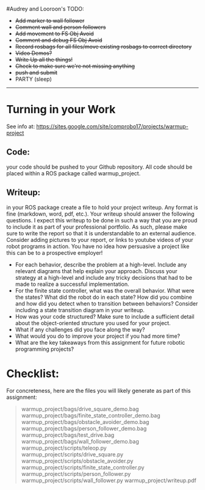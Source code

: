 #Audrey and Looroon's TODO:
- ~~Add marker to wall follower~~
- ~~Comment wall and person followers~~
- ~~Add movement to FS Obj Avoid~~
- ~~Comment and debug FS Obj Avoid~~
- ~~Record rosbags for all files/move existing rosbags to correct directory~~
- ~~Video Demos?~~
- ~~Write Up all the things!~~
- ~~Check to make sure we're not missing anything~~
- ~~push and submit~~
- PARTY (sleep)

--- 

# Turning in your Work
See info at: https://sites.google.com/site/comprobo17/projects/warmup-project

## Code: 
your code should be pushed to your Github repository. All code should be placed within a ROS package called warmup_project.

## Writeup: 
in your ROS package create a file to hold your project writeup. Any format is fine (markdown, word, pdf, etc.). Your writeup should answer the following questions.  I expect this writeup to be done in such a way that you are proud to include it as part of your professional portfolio.  As such, please make sure to write the report so that it is understandable to an external audience.  Consider adding pictures to your report, or links to youtube videos of your robot programs in action.  You have no idea how persuasive a project like this can be to a prospective employer!
- For each behavior, describe the problem at a high-level.  Include any relevant diagrams that help explain your approach.  Discuss your strategy at a high-level and include any tricky decisions that had to be made to realize a successful implementation.
- For the finite state controller, what was the overall behavior.  What were the states? What did the robot do in each state? How did you combine and how did you detect when to transition between behaviors?  Consider including a state transition diagram in your writeup.
- How was your code structured?  Make sure to include a sufficient detail about the object-oriented structure you used for your project.
- What if any challenges did you face along the way? 
- What would you do to improve your project if you had more time? 
- What are the key takeaways from this assignment for future robotic programming projects?

# Checklist:
For concreteness, here are the files you will likely generate as part of this assignment:

>warmup_project/bags/drive_square_demo.bag
>warmup_project/bags/finite_state_controller_demo.bag
>warmup_project/bags/obstacle_avoider_demo.bag
>warmup_project/bags/person_follower_demo.bag
>warmup_project/bags/test_drive.bag
>warmup_project/bags/wall_follower_demo.bag
>warmup_project/scripts/teleop.py
>warmup_project/scripts/drive_square.py
>warmup_project/scripts/obstacle_avoider.py
>warmup_project/scripts/finite_state_controller.py
>warmup_project/scripts/person_follower.py
>warmup_project/scripts/wall_follower.py
>warmup_project/writeup.pdf

